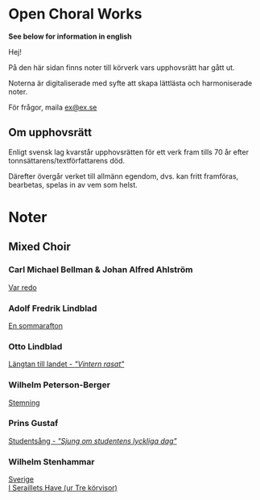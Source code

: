 # Open Choral Works

**See below for information in english** 

Hej! 

På den här sidan finns noter till körverk vars upphovsrätt har gått ut.

Noterna är digitaliserade med syfte att skapa lättlästa och harmoniserade noter.

För frågor, maila ex@ex.se

## Om upphovsrätt 
Enligt svensk lag kvarstår upphovsrätten för ett verk fram tills 70 år efter tonnsättarens/textförfattarens död. 

Därefter övergår verket till allmänn egendom, dvs. kan fritt framföras, bearbetas, spelas in av vem som helst.


# Noter

## Mixed Choir

### Carl Michael Bellman & Johan Alfred Ahlström
<a href="Var_redo.pdf">Var redo</a>

### Adolf Fredrik Lindblad
<a href="En_sommarafton.pdf">En sommarafton</a>



### Otto Lindblad

<a href="Längtan_till_landet.pdf">Längtan till landet - <i>"Vintern rasat"</i></a>


### Wilhelm Peterson-Berger
<a href="Stemning.pdf">Stemning</a>

### Prins Gustaf

<a href="Studentsång.pdf">Studentsång - <i>"Sjung om studentens lyckliga dag"</i></a>

### Wilhelm Stenhammar
<a href="Sverige.pdf">Sverige</a>
<br>
<a href="I_Seraillets_Have.pdf">I Seraillets Have (ur Tre körvisor)</a>









